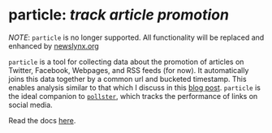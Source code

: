 **particle**: _track article promotion_
========

*NOTE*: `particle` is no longer supported.  All functionality will be replaced and enhanced by [newslynx.org](http://www.newslynx.org)


`particle` is a tool for collecting data about the promotion of articles on Twitter, Facebook, Webpages, and RSS feeds (for now). It automatically joins this data together by a common url and bucketed timestamp.  This enables analysis similar to that which I discuss in this [blog post](http://brianabelson.com/open-news/2013/11/14/Pageviews-above-replacement.html). `particle` is the ideal companion to [`pollster`](https://github.com/stdbrouw/pollster), which tracks the performance of links on social media.

Read the docs [here](http://particle.rtfd.org).
